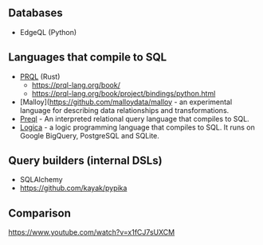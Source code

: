 
## Databases 

- EdgeQL (Python)

## Languages that compile to SQL

- [PRQL](https://github.com/PRQL/prql) (Rust)
    - https://prql-lang.org/book/
    - https://prql-lang.org/book/project/bindings/python.html
- [Malloy](https://github.com/malloydata/malloy - an experimental language for describing data relationships and transformations.
- [Preql](https://github.com/erezsh/Preql)  - An interpreted relational query language that compiles to SQL.
- [Logica](https://github.com/EvgSkv/logica) - a logic programming language that compiles to SQL. It runs on Google BigQuery, PostgreSQL and SQLite.

## Query builders (internal DSLs)

- SQLAlchemy
- https://github.com/kayak/pypika


## Comparison

https://www.youtube.com/watch?v=x1fCJ7sUXCM

